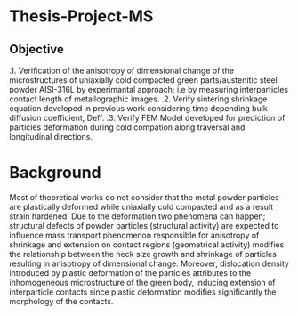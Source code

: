 # Thesis-Project-MS

## Objective

.1.  Verification of the anisotropy of dimensional change of the microstructures of uniaxially cold compacted green parts/austenitic steel powder AISI-316L
    by experimantal approach; i.e by measuring interparticles contact length of metallographic images.
.2.  Verify sintering shrinkage equation developed in previous work considering time depending bulk diffusion coefficient, Deff.
.3.  Verify FEM Model developed for prediction of particles deformation during cold compation along traversal and longitudinal directions.


# Background

Most of theoretical works do not consider that the metal powder particles are plastically deformed while uniaxially cold compacted and as a result strain hardened. Due to the deformation two phenomena can happen; structural defects of powder particles (structural activity) are expected to influence mass transport phenomenon responsible for anisotropy of shrinkage and extension on contact regions (geometrical activity) modifies the relationship between the neck size growth and shrinkage of particles resulting in anisotropy of dimensional change.
Moreover, dislocation density introduced by plastic deformation of the particles attributes to the inhomogeneous microstructure of the green body, inducing 
extension of interparticle contacts since plastic deformation modifies significantly the morphology of the contacts. 

# 
